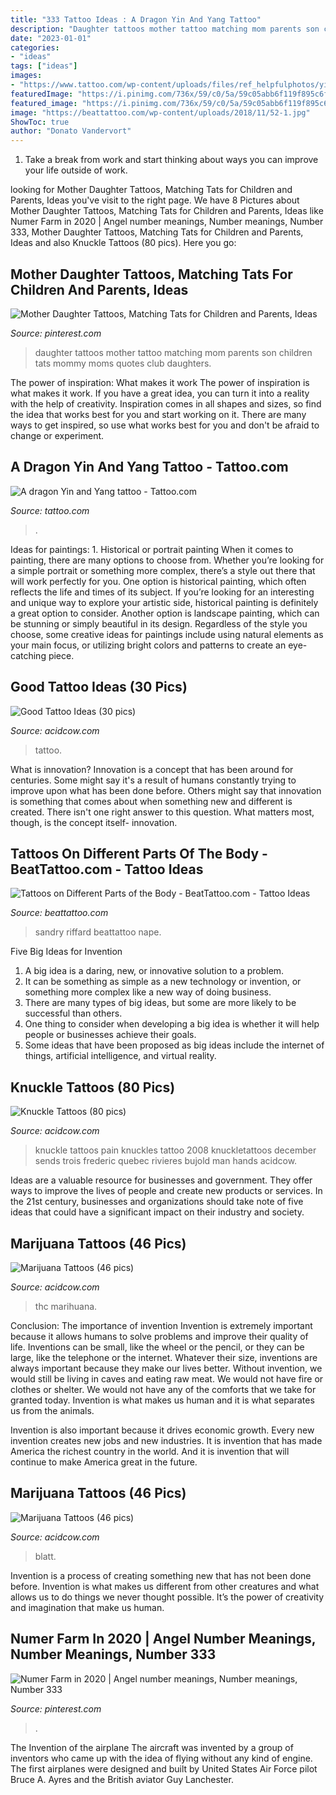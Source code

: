 ```yaml
---
title: "333 Tattoo Ideas : A Dragon Yin And Yang Tattoo"
description: "Daughter tattoos mother tattoo matching mom parents son children tats mommy moms quotes club daughters"
date: "2023-01-01"
categories:
- "ideas"
tags: ["ideas"]
images:
- "https://www.tattoo.com/wp-content/uploads/files/ref_helpfulphotos/yin_yang_dragon_tattoo.jpg"
featuredImage: "https://i.pinimg.com/736x/59/c0/5a/59c05abb6f119f895c6f5d93fb1bf715.jpg"
featured_image: "https://i.pinimg.com/736x/59/c0/5a/59c05abb6f119f895c6f5d93fb1bf715.jpg"
image: "https://beattattoo.com/wp-content/uploads/2018/11/52-1.jpg"
ShowToc: true
author: "Donato Vandervort"
---
```



1. Take a break from work and start thinking about ways you can improve your life outside of work.

	

		
looking for Mother Daughter Tattoos, Matching Tats for Children and Parents, Ideas you've visit to the right page. We have 8 Pictures about Mother Daughter Tattoos, Matching Tats for Children and Parents, Ideas like Numer Farm in 2020 | Angel number meanings, Number meanings, Number 333, Mother Daughter Tattoos, Matching Tats for Children and Parents, Ideas and also Knuckle Tattoos (80 pics). Here you go:
		
    
## Mother Daughter Tattoos, Matching Tats For Children And Parents, Ideas

<img loading=lazy src="https://i.pinimg.com/736x/52/3a/79/523a7951f731666e694fa6446557fa2d.jpg" onerror="this.onerror=null;this.src='https://tse1.mm.bing.net/th?id=OIP.hurVvQ9Pv3Ikr4Iqe_YX1AHaJQ&amp;pid=15.1';" alt="Mother Daughter Tattoos, Matching Tats for Children and Parents, Ideas">

_Source: pinterest.com_

>daughter tattoos mother tattoo matching mom parents son children tats mommy moms quotes club daughters. 

	

The power of inspiration: What makes it work
The power of inspiration is what makes it work. If you have a great idea, you can turn it into a reality with the help of creativity. Inspiration comes in all shapes and sizes, so find the idea that works best for you and start working on it. There are many ways to get inspired, so use what works best for you and don't be afraid to change or experiment.

    
## A Dragon Yin And Yang Tattoo - Tattoo.com

<img loading=lazy src="https://www.tattoo.com/wp-content/uploads/files/ref_helpfulphotos/yin_yang_dragon_tattoo.jpg" onerror="this.onerror=null;this.src='https://tse1.mm.bing.net/th?id=OIP.mSOTCPxdbhZ9uwIG6DyYbQHaML&amp;pid=15.1';" alt="A dragon Yin and Yang tattoo - Tattoo.com">

_Source: tattoo.com_

>. 

	

Ideas for paintings: 1. Historical or portrait painting
When it comes to painting, there are many options to choose from. Whether you’re looking for a simple portrait or something more complex, there’s a style out there that will work perfectly for you. One option is historical painting, which often reflects the life and times of its subject. If you’re looking for an interesting and unique way to explore your artistic side, historical painting is definitely a great option to consider. Another option is landscape painting, which can be stunning or simply beautiful in its design. Regardless of the style you choose, some creative ideas for paintings include using natural elements as your main focus, or utilizing bright colors and patterns to create an eye-catching piece.

    
## Good Tattoo Ideas (30 Pics)

<img loading=lazy src="https://cdn.acidcow.com/pics/20190403/tattoo_idea_27.jpg" onerror="this.onerror=null;this.src='https://tse4.mm.bing.net/th?id=OIP.z3b5p5jS5DaTFMv2_recQgHaHX&amp;pid=15.1';" alt="Good Tattoo Ideas (30 pics)">

_Source: acidcow.com_

>tattoo. 

	

What is innovation?
Innovation is a concept that has been around for centuries. Some might say it's a result of humans constantly trying to improve upon what has been done before. Others might say that innovation is something that comes about when something new and different is created. There isn't one right answer to this question. What matters most, though, is the concept itself- innovation.

    
## Tattoos On Different Parts Of The Body - BeatTattoo.com - Tattoo Ideas

<img loading=lazy src="https://beattattoo.com/wp-content/uploads/2018/11/52-1.jpg" onerror="this.onerror=null;this.src='https://tse2.mm.bing.net/th?id=OIP.xumgoCG_rAH_W0NFDSNbugHaHa&amp;pid=15.1';" alt="Tattoos on Different Parts of the Body - BeatTattoo.com - Tattoo Ideas">

_Source: beattattoo.com_

>sandry riffard beattattoo nape. 

	

Five Big Ideas for Invention
1. A big idea is a daring, new, or innovative solution to a problem. 
2. It can be something as simple as a new technology or invention, or something more complex like a new way of doing business. 
3. There are many types of big ideas, but some are more likely to be successful than others. 
4. One thing to consider when developing a big idea is whether it will help people or businesses achieve their goals. 
5. Some ideas that have been proposed as big ideas include the internet of things, artificial intelligence, and virtual reality.

    
## Knuckle Tattoos (80 Pics)

<img loading=lazy src="http://acidcow.com/pics/20100831/knuckle_tattoos_55.jpg" onerror="this.onerror=null;this.src='https://tse4.mm.bing.net/th?id=OIP.xM9hvulIyM0qpkK7kolnwwHaE7&amp;pid=15.1';" alt="Knuckle Tattoos (80 pics)">

_Source: acidcow.com_

>knuckle tattoos pain knuckles tattoo 2008 knuckletattoos december sends trois frederic quebec rivieres bujold man hands acidcow. 

	

Ideas are a valuable resource for businesses and government. They offer ways to improve the lives of people and create new products or services. In the 21st century, businesses and organizations should take note of five ideas that could have a significant impact on their industry and society.

    
## Marijuana Tattoos (46 Pics)

<img loading=lazy src="https://cdn.acidcow.com/pics/20111027/marijuana_tattoos_27.jpg" onerror="this.onerror=null;this.src='https://tse3.mm.bing.net/th?id=OIP.rNud5lj3Au0BjrW7qVlPEwHaFk&amp;pid=15.1';" alt="Marijuana Tattoos (46 pics)">

_Source: acidcow.com_

>thc marihuana. 

	

Conclusion: The importance of invention
Invention is extremely important because it allows humans to solve problems and improve their quality of life. Inventions can be small, like the wheel or the pencil, or they can be large, like the telephone or the internet. Whatever their size, inventions are always important because they make our lives better.
Without invention, we would still be living in caves and eating raw meat. We would not have fire or clothes or shelter. We would not have any of the comforts that we take for granted today. Invention is what makes us human and it is what separates us from the animals.

Invention is also important because it drives economic growth. Every new invention creates new jobs and new industries. It is invention that has made America the richest country in the world. And it is invention that will continue to make America great in the future.

    
## Marijuana Tattoos (46 Pics)

<img loading=lazy src="https://acidcow.com/pics/20111027/marijuana_tattoos_44.jpg" onerror="this.onerror=null;this.src='https://tse2.mm.bing.net/th?id=OIP.OPLpRNe0HFzDFf3Wr9RYsQHaKb&amp;pid=15.1';" alt="Marijuana Tattoos (46 pics)">

_Source: acidcow.com_

>blatt. 

	

Invention is a process of creating something new that has not been done before. Invention is what makes us different from other creatures and what allows us to do things we never thought possible. It’s the power of creativity and imagination that make us human.

    
## Numer Farm In 2020 | Angel Number Meanings, Number Meanings, Number 333

<img loading=lazy src="https://i.pinimg.com/736x/59/c0/5a/59c05abb6f119f895c6f5d93fb1bf715.jpg" onerror="this.onerror=null;this.src='https://tse2.mm.bing.net/th?id=OIP.NkLI7m2VNCb1Xp_K3xdhngHaLG&amp;pid=15.1';" alt="Numer Farm in 2020 | Angel number meanings, Number meanings, Number 333">

_Source: pinterest.com_

>. 

	

The Invention of the airplane
The aircraft was invented by a group of inventors who came up with the idea of flying without any kind of engine. The first airplanes were designed and built by United States Air Force pilot Bruce A. Ayres and the British aviator Guy Lanchester.

